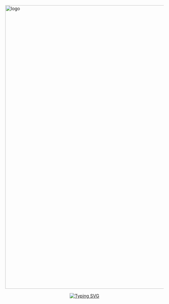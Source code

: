 <img src="https://cdn.discordapp.com/attachments/1169626689601540206/1392761158850580561/Untitled186_20250710145518.png?ex=6870b568&is=686f63e8&hm=578173c73428dd08cd7c4583fae8aad5392f035956b8445e28c5e1478df4e130&" alt="logo"  width="900" height="auto" />

<p align="middle"><a href="https://git.io/typing-svg"><img src="https://readme-typing-svg.demolab.com?font=Fira+Code&size=18&pause=1000&color=F7F7F7&multiline=true&width=435&lines=Has+been+the+treasure+of+my+life." alt="Typing SVG" /></a></p>
